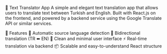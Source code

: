 📝 Text Translator App
A simple and elegant text translation app that allows users to translate text between Turkish and English. Built with React.js on the frontend, and powered by a backend service using the Google Translate API or similar services.

🚀 Features
🧠 Automatic source language detection
🔄 Bidirectional translation (TR ⬌ EN)
🎯 Clean and minimal user interface
⚡ Real-time translation via backend
📦 Scalable and easy-to-understand React structure
